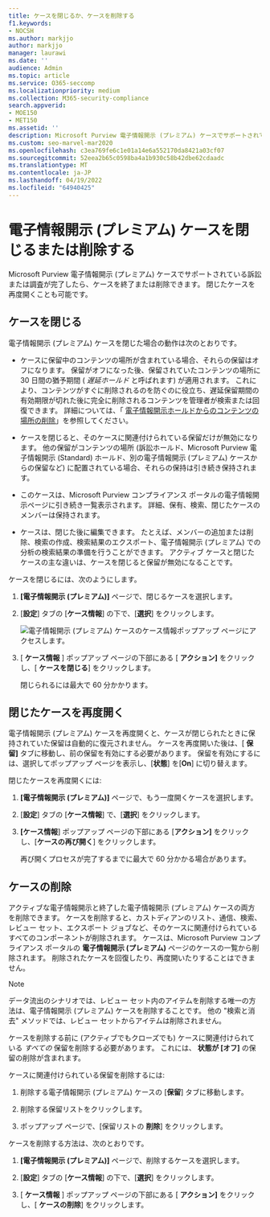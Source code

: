 ```yaml
---
title: ケースを閉じるか、ケースを削除する
f1.keywords:
- NOCSH
ms.author: markjjo
author: markjjo
manager: laurawi
ms.date: ''
audience: Admin
ms.topic: article
ms.service: O365-seccomp
ms.localizationpriority: medium
ms.collection: M365-security-compliance
search.appverid:
- MOE150
- MET150
ms.assetid: ''
description: Microsoft Purview 電子情報開示 (プレミアム) ケースでサポートされている調査または訴訟が終了または削除された場合の動作について説明します。
ms.custom: seo-marvel-mar2020
ms.openlocfilehash: c3ea769fe6c1e01a14e6a552170da8421a03cf07
ms.sourcegitcommit: 52eea2b65c0598ba4a1b930c58b42dbe62cdaadc
ms.translationtype: MT
ms.contentlocale: ja-JP
ms.lasthandoff: 04/19/2022
ms.locfileid: "64940425"
---
```

# <a name="close-or-delete-an-ediscovery-premium-case"></a>電子情報開示 (プレミアム) ケースを閉じるまたは削除する

Microsoft Purview 電子情報開示 (プレミアム) ケースでサポートされている訴訟または調査が完了したら、ケースを終了または削除できます。 閉じたケースを再度開くことも可能です。

## <a name="close-a-case"></a>ケースを閉じる

電子情報開示 (プレミアム) ケースを閉じた場合の動作は次のとおりです。

- ケースに保留中のコンテンツの場所が含まれている場合、それらの保留はオフになります。 保留がオフになった後、保留されていたコンテンツの場所に 30 日間の猶予期間 ( *遅延ホールド* と呼ばれます) が適用されます。 これにより、コンテンツがすぐに削除されるのを防ぐのに役立ち、遅延保留期間の有効期限が切れた後に完全に削除されるコンテンツを管理者が検索または回復できます。 詳細については、「 [電子情報開示ホールドからのコンテンツの場所の削除](create-ediscovery-holds.md#removing-content-locations-from-an-ediscovery-hold)」を参照してください。

- ケースを閉じると、そのケースに関連付けられている保留だけが無効になります。 他の保留がコンテンツの場所 (訴訟ホールド、Microsoft Purview 電子情報開示 (Standard) ホールド、別の電子情報開示 (プレミアム) ケースからの保留など) に配置されている場合、それらの保持は引き続き保持されます。

- このケースは、Microsoft Purview コンプライアンス ポータルの電子情報開示ページに引き続き一覧表示されます。 詳細、保有、検索、閉じたケースのメンバーは保持されます。

- ケースは、閉じた後に編集できます。 たとえば、メンバーの追加または削除、検索の作成、検索結果のエクスポート、電子情報開示 (プレミアム) での分析の検索結果の準備を行うことができます。 アクティブ ケースと閉じたケースの主な違いは、ケースを閉じると保留が無効になることです。

ケースを閉じるには、次のようにします。

1. **[電子情報開示 (プレミアム)]** ページで、閉じるケースを選択します。

2. [**設定**] タブの [**ケース情報**] の下で、[**選択**] をクリックします。

   ![電子情報開示 (プレミアム) ケースのケース情報ポップアップ ページにアクセスします。](..\media\AeDSelectCaseInformation.png) 

3. [ **ケース情報** ] ポップアップ ページの下部にある [ **アクション]** をクリックし、[ **ケースを閉じる**] をクリックします。

   閉じられるには最大で 60 分かかります。

## <a name="reopen-a-closed-case"></a>閉じたケースを再度開く

電子情報開示 (プレミアム) ケースを再度開くと、ケースが閉じられたときに保持されていた保留は自動的に復元されません。 ケースを再度開いた後は、[ **保留]** タブに移動し、前の保留を有効にする必要があります。 保留を有効にするには、選択してポップアップ ページを表示し、[**状態**] を[**On**] に切り替えます。

閉じたケースを再度開くには:

1. **[電子情報開示 (プレミアム)]** ページで、もう一度開くケースを選択します。

2. [**設定**] タブの [**ケース情報**] で、[**選択**] をクリックします。

3. **[ケース情報**] ポップアップ ページの下部にある [**アクション]** をクリックし、[**ケースの再び開く**] をクリックします。

   再び開くプロセスが完了するまでに最大で 60 分かかる場合があります。

## <a name="delete-a-case"></a>ケースの削除

アクティブな電子情報開示と終了した電子情報開示 (プレミアム) ケースの両方を削除できます。 ケースを削除すると、カストディアンのリスト、通信、検索、レビュー セット、エクスポート ジョブなど、そのケースに関連付けられているすべてのコンポーネントが削除されます。 ケースは、Microsoft Purview コンプライアンス ポータルの **電子情報開示 (プレミアム)** ページのケースの一覧から削除されます。 削除されたケースを回復したり、再度開いたりすることはできません。

> [!NOTE]
> データ流出のシナリオでは、レビュー セット内のアイテムを削除する唯一の方法は、電子情報開示 (プレミアム) ケースを削除することです。 他の "検索と消去" メソッドでは、レビュー セットからアイテムは削除されません。

ケースを削除する前に (アクティブでもクローズでも) ケースに関連付けられている *すべての* 保留を削除する必要があります。 これには、 **状態が [オフ]** の保留の削除が含まれます。

ケースに関連付けられている保留を削除するには:

1. 削除する電子情報開示 (プレミアム) ケースの [**保留**] タブに移動します。

2. 削除する保留リストをクリックします。

3. ポップアップ ページで、[保留リストの **削除**] をクリックします。

ケースを削除する方法は、次のとおりです。

1. **[電子情報開示 (プレミアム)]** ページで、削除するケースを選択します。

2. [**設定**] タブの [**ケース情報**] の下で、[**選択**] をクリックします。

3. [ **ケース情報** ] ポップアップ ページの下部にある [ **アクション]** をクリックし、[ **ケースの削除**] をクリックします。

